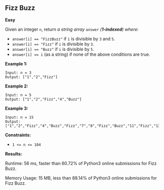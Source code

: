 ## Fizz Buzz

**Easy**

Given an integer `n`, return _a string array_ `answer` _(**1-indexed**) where_:

- `answer[i] == "FizzBuzz"` if `i` is divisible by `3` and `5`.
- `answer[i] == "Fizz"` if `i` is divisible by `3`.
- `answer[i] == "Buzz"` if `i` is divisible by `5`.
- `answer[i] == i` (as a string) if none of the above conditions are true.

**Example 1:**

    Input: n = 3
    Output: ["1","2","Fizz"]

**Example 2:**

    Input: n = 5
    Output: ["1","2","Fizz","4","Buzz"]

**Example 3:**

    Input: n = 15
    Output: ["1","2","Fizz","4","Buzz","Fizz","7","8","Fizz","Buzz","11","Fizz","13","14","FizzBuzz"]

**Constraints:**

- `1 <= n <= 104`

**Results:**

Runtime: 56 ms, faster than 60.72% of Python3 online submissions for Fizz Buzz.

Memory Usage: 15 MB, less than 88.14% of Python3 online submissions for Fizz Buzz.
